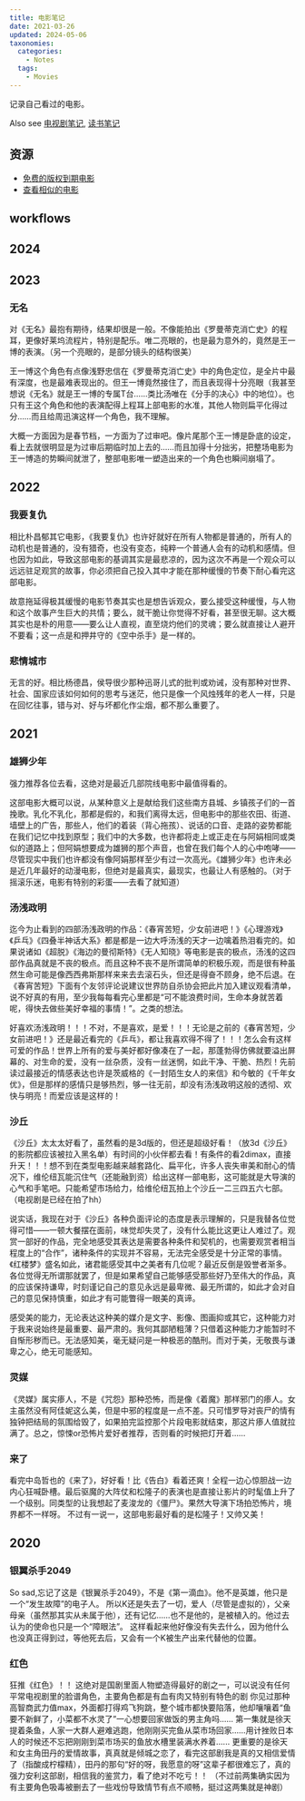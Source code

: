 ```yaml
---
title: 电影笔记
date: 2021-03-26
updated: 2024-05-06
taxonomies:
  categories:
    - Notes
  tags:
    - Movies
---
```


记录自己看过的电影。

<!-- more -->

Also see [电视剧笔记](/content/tv-shows/index.md), [读书笔记](/content/blog/books/_index.md)



## 资源

- [免费的版权到期电影](https://cinetimes.org/)
- [查看相似的电影](https://proximovie.com/)

## workflows




## 2024

## 2023

### 无名

 对《无名》最抱有期待，结果却很是一般。不像能拍出《罗曼蒂克消亡史》的程耳，更像好莱坞流程片，特别是配乐。唯二亮眼的，也是最为意外的，竟然是王一博的表演。（另一个亮眼的，是部分镜头的结构很美）

 王一博这个角色有点像浅野忠信在《罗曼蒂克消亡史》中的角色定位，是全片中最有深度，也是最难表现出的。但王一博竟然接住了，而且表现得十分亮眼（我甚至想说《无名》就是王一博的专属T台……类比汤唯在《分手的决心》中的地位）。也只有王这个角色和他的表演配得上程耳上部电影的水准，其他人物则扁平化得过分……而且给周迅演这样一个角色，我不理解。
 
 大概一方面因为是春节档，一方面为了过审吧。像片尾那个王一博是卧底的设定，看上去就很明显是为过审后期临时加上去的……而且加得十分拙劣，把整场电影为王一博造的势瞬间就泄了，整部电影唯一塑造出来的一个角色也瞬间崩塌了。

## 2022

### 我要复仇

相比朴昌郁其它电影，《我要复仇》也许好就好在所有人物都是普通的，所有人的动机也是普通的，没有猎奇，也没有变态，纯粹一个普通人会有的动机和感情。但也因为如此，导致这部电影的基调其实是最悲凉的，因为这次不再是一个观众可以远远驻足观赏的故事，你必须把自己投入其中才能在那种缓慢的节奏下耐心看完这部电影。

故意拖延得极其缓慢的电影节奏其实也是想告诉观众，要么接受这种缓慢，与人物和这个故事产生巨大的共情；要么，就干脆让你觉得不好看，甚至很无聊。这大概其实也是朴的用意——要么让人直视，直至烧灼他们的灵魂；要么就直接让人避开不要看；这一点是和押井守的《空中杀手》是一样的。

### 悲情城市

无言的好。相比杨德昌，侯导很少那种迅哥儿式的批判或劝诫，没有那种对世界、社会、国家应该如何如何的思考与迷茫，他只是像一个风烛残年的老人一样，只是在回忆往事，错与对、好与坏都化作尘烟，都不那么重要了。


## 2021

### 雄狮少年

强力推荐各位去看，这绝对是最近几部院线电影中最值得看的。

这部电影大概可以说，从某种意义上是献给我们这些南方县城、乡镇孩子们的一首挽歌。乳化不乳化，那都是假的，和我们离得太远，但电影中的那些农田、街道、墙壁上的广告，那些人，他们的着装（背心拖孩）、说话的口音、走路的姿势都能在我们记忆中找到原型；我们中的大多数，也许都将走上或正走在与阿娟相同或类似的道路上；但阿娟想要成为雄狮的那个声音，也曾在我们每个人的心中咆哮——尽管现实中我们也许都没有像阿娟那样至少有过一次高光。《雄狮少年》也许未必是近几年最好的动漫电影，但绝对是最真实，最现实，也最让人有感触的。（对于摇滚乐迷，电影有特别的彩蛋——去看了就知道）

### 汤浅政明

迄今为止看到的四部汤浅政明的作品：《春宵苦短，少女前进吧！》《心理游戏》《乒乓》《四叠半神话大系》都是都是一边大呼汤浅的天才一边噙着热泪看完的。如果说诸如《超脱》《海边的曼彻斯特》《无人知晓》等电影是丧的极点，汤浅的这四部作品真就是不丧的极点。而且这种不丧不是所谓简单的积极乐观，而是很有种虽然生命可能是像西西弗斯那样来来去去滚石头，但还是得奋不顾身，绝不后退。在《春宵苦短》下面有个友邻评论说建议世界防自杀协会把此片加入建议观看清单，说不好真的有用，至少我每每看完心里都是“可不能浪费时间，生命本身就苦着呢，得快去做些美好幸福的事情！”。之类的想法。

好喜欢汤浅政明！！！不对，不是喜欢，是爱！！！无论是之前的《春宵苦短，少女前进吧！》还是最近看完的《乒乓》，都让我喜欢得不得了！！！怎么会有这样可爱的作品！世界上所有的爱与美好都好像凑在了一起，那蓬勃得仿佛就要溢出屏幕的、对生命的爱，没有一丝杂质，没有一丝迷惘，如此干净、干脆、热烈！先前读过最接近的情感表达也许是茨威格的《一封陌生女人的来信》和今敏的《千年女优》，但是那样的感情只是够热烈，够一往无前，却没有汤浅政明这般的透彻、欢快与明亮！而爱应该是这样的！

### 沙丘

《沙丘》太太太好看了，虽然看的是3d版的，但还是超级好看！（放3d《沙丘》的影院都应该被拉入黑名单）有时间的小伙伴都去看！有条件的看2dimax，直接升天！！！想不到在类型电影越来越套路化、扁平化，许多人丧失审美和耐心的情况下，维伦纽瓦能沉住气（还能融到资）给出这样一部电影，这可能就是大导演的心气和手笔吧。只能希望市场给力，给维伦纽瓦拍上个沙丘一二三四五六七部。（电视剧是已经在拍了hh）

说实话，我现在对于《沙丘》各种负面评论的态度是表示理解的，只是我替各位觉得可惜——一顿大餐摆在面前，味觉却失灵了，没有什么能比这更让人难过了。观赏一部好的作品，完全地感受其表达是需要各种条件和契机的，也需要观赏者相当程度上的“合作”，诸种条件的实现并不容易，无法完全感受是十分正常的事情。《红楼梦》盛名如此，诸君能感受其中之美者有几位呢？最近反倒是毁誉者渐多。各位觉得无所谓那就罢了，但是如果希望自己能够感受那些好乃至伟大的作品，真的应该保持谦卑，时刻谨记自己的意见永远是最卑微、最无所谓的，如此才会对自己的意见保持慎重，如此才有可能瞥得一眼美的真谛。

感受美的能力，无论表达这种美的媒介是文字、影像、图画抑或其它，这种能力对于我来说始终是最重要、最严肃的。我何其鄙陋粗薄？只借着这种能力才能暂时不自惭形秽而已。无法感知美，毫无疑问是一种极恶的酷刑。而对于美，无敬畏与谦卑之心，绝无可能感知。

### 灵媒

《灵媒》属实瘆人，不是《咒怨》那种恐怖，而是像《着魔》那样邪门的瘆人。女主虽然没有阿佳妮这么美，但是中邪的程度是一点不差。只可惜罗导对丧尸的情有独钟把结局的氛围给毁了，如果拍完监控那个片段电影就结束，那这片瘆人值就拉满了。总之，惊悚or恐怖片爱好者推荐，否则看的时候把灯开着……

### 来了

看完中岛哲也的《来了》，好好看！比《告白》看着还爽！全程一边心惊胆战一边内心狂喊卧槽。最后驱魔的大阵仗和松隆子的表演也是直接让影片的时髦值上升了一个级别。同类型的让我想起了麦浚龙的《僵尸》。果然大导演下场拍恐怖片，境界都不一样呀。
不过有一说一，这部电影最好看的是松隆子！又帅又美！

## 2020

### 银翼杀手2049

So sad,忘记了这是《银翼杀手2049》，不是《第一滴血》。他不是英雄，他只是一个“发生故障”的电子人。
所以K还是失去了一切，爱人（尽管是虚拟的），父亲母亲（虽然那其实从未属于他），还有记忆……也不是他的，是被植入的。他过去认为的使命也只是一个“障眼法”。
这样看起来他好像没有失去什么，因为他什么也没真正得到过，等他死去后，又会有一个K被生产出来代替他的位置。

### 红色

狂推《红色》！！
这绝对是国剧里面人物塑造得最好的剧之一，可以说没有任何平常电视剧里的脸谱角色，主要角色都是有血有肉又特别有特色的剧
你见过那种高智商武力值max，外面都打得鸡飞狗跳，整个城市都快要陷落，他却嚷嚷着“鱼要不新鲜了，小菜都不水灵了”一心想要回家做饭的男主角吗......
第一集就是徐天提着条鱼，人家一大群人避难逃跑，他刚刚买完鱼从菜市场回家……用计挫败日本人的时候还不忘把刚刚到菜市场买的鱼放水槽里装满水养着......
更重要的是徐天和女主角田丹的爱情故事，真真就是倾城之恋了，看完这部剧我是真的又相信爱情了（指酸成柠檬精），田丹的那句“好的呀，我愿意的呀”这辈子都很难忘了，真的强力安利这部剧，相信我的鉴赏力，看了绝对不吃亏！！
（不过前两集确实因为有主要角色吸毒被删去了一些戏份导致情节有点不顺畅，挺过这两集就是神剧）